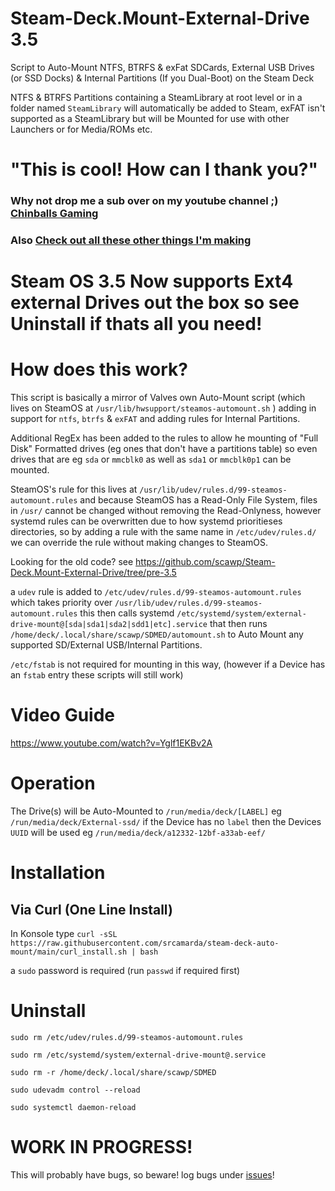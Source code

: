 # Steam-Deck.Mount-External-Drive 3.5
Script to Auto-Mount NTFS, BTRFS & exFat SDCards, External USB Drives (or SSD Docks) & Internal Partitions (If you Dual-Boot) on the Steam Deck

NTFS & BTRFS Partitions containing a SteamLibrary at root level or in a folder named `SteamLibrary` will automatically be added to Steam, exFAT isn't supported as a SteamLibrary but will be Mounted for use with other Launchers or for Media/ROMs etc.

# "This is cool! How can I thank you?"
### Why not drop me a sub over on my youtube channel ;) [Chinballs Gaming](https://www.youtube.com/chinballsTV?sub_confirmation=1)

### Also [Check out all these other things I'm making](https://github.com/scawp/Steam-Deck.Tools-List)


# Steam OS 3.5 Now supports Ext4 external Drives out the box so see **Uninstall** if thats all you need!

# How does this work?

This script is basically a mirror of Valves own Auto-Mount script (which lives on SteamOS at `/usr/lib/hwsupport/steamos-automount.sh` ) adding in support for `ntfs`, `btrfs` & `exFAT` and adding rules for Internal Partitions.

Additional RegEx has been added to the rules to allow he mounting of "Full Disk" Formatted drives (eg ones that don't have a partitions table) so even drives that are eg `sda` or `mmcblk0` as well as `sda1` or `mmcblk0p1` can be mounted.

SteamOS's rule for this lives at `/usr/lib/udev/rules.d/99-steamos-automount.rules` and because SteamOS has a Read-Only File System, files in `/usr/` cannot be changed without removing the Read-Onlyness, however systemd rules can be overwritten due to how systemd prioritieses directories, so by adding a rule with the same name in `/etc/udev/rules.d/` we can override the rule without making changes to SteamOS.

Looking for the old code? see https://github.com/scawp/Steam-Deck.Mount-External-Drive/tree/pre-3.5

a `udev` rule is added to `/etc/udev/rules.d/99-steamos-automount.rules` which takes priority over `/usr/lib/udev/rules.d/99-steamos-automount.rules` 
this then calls systemd `/etc/systemd/system/external-drive-mount@[sda|sda1|sda2|sdd1|etc].service`
that then runs `/home/deck/.local/share/scawp/SDMED/automount.sh` to Auto Mount any supported SD/External USB/Internal Partitions.

`/etc/fstab` is not required for mounting in this way, (however if a Device has an `fstab` entry these scripts will still work)

# Video Guide

https://www.youtube.com/watch?v=Yglf1EKBv2A

# Operation

The Drive(s) will be Auto-Mounted to `/run/media/deck/[LABEL]` eg `/run/media/deck/External-ssd/` if the Device has no `label` then the Devices `UUID` will be used eg `/run/media/deck/a12332-12bf-a33ab-eef/`

# Installation

## Via Curl (One Line Install)

In Konsole type `curl -sSL https://raw.githubusercontent.com/srcamarda/steam-deck-auto-mount/main/curl_install.sh | bash`

a `sudo` password is required (run `passwd` if required first)

# Uninstall

`sudo rm /etc/udev/rules.d/99-steamos-automount.rules`

`sudo rm /etc/systemd/system/external-drive-mount@.service`

`sudo rm -r /home/deck/.local/share/scawp/SDMED`

`sudo udevadm control --reload`

`sudo systemctl daemon-reload`

# WORK IN PROGRESS!

This will probably have bugs, so beware! log bugs under [issues](https://github.com/scawp/Steam-Deck.Mount-External-Drive/issues)!
